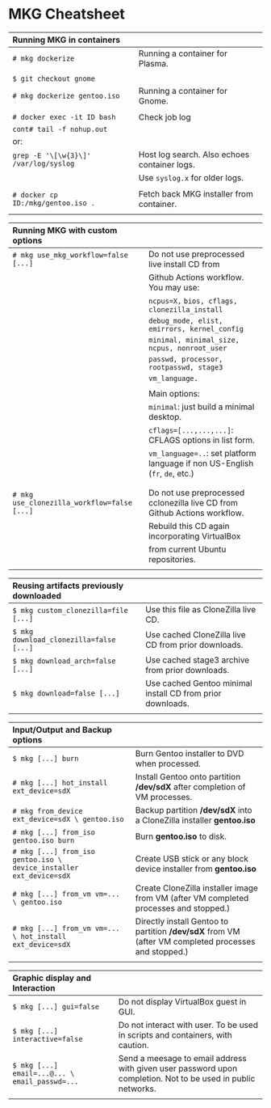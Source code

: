 #                                 MKG Cheatsheet
     
     
| **Running MKG in containers**         |                                              |
|:--------------------------------------|:---------------------------------------------|
| `# mkg dockerize`                     | Running a container for Plasma.              |
|                                       |                                              |
| `$ git checkout gnome`                |                                              |
| `# mkg dockerize gentoo.iso`          | Running a container for Gnome.               |
|                                       |                                              |
| `# docker exec -it ID bash`           | Check job log                                |
| `cont# tail -f nohup.out`             |                                              |
| or:                                   |                                              |
| `grep -E '\[\w{3}\]' /var/log/syslog` | Host log search. Also echoes container logs. |
|                                       | Use `syslog.x` for older logs.               |
|                                       |                                              |
| `# docker cp ID:/mkg/gentoo.iso .`    | Fetch back MKG installer from container.     |
|                                       |                                              |
     
     
| **Running MKG with custom options**         |                                                                              |
|:--------------------------------------------|:-----------------------------------------------------------------------------|
| `# mkg use_mkg_workflow=false [...]`        | Do not use preprocessed live install CD from                                 |
|                                             | Github Actions workflow. You may use:                                        |
|                                             | `ncpus=X,` `bios, cflags, clonezilla_install`                                |
|                                             | `debug_mode, elist, emirrors, kernel_config`                                 |
|                                             | `minimal, minimal_size, ncpus, nonroot_user`                                 |
|                                             | `passwd, processor, rootpasswd, stage3`                                      |
|                                             | `vm_language.`                                                               |
|                                             |                                                                              |
|                                             | Main options:                                                                |
|                                             | `minimal`: just build a minimal desktop.                                     |
|                                             | `cflags=[...,...,...]`: CFLAGS options in list form.                         |
|                                             | `vm_language=..`: set platform language if non US-English (`fr`, `de`, etc.) |
|                                             |                                                                              |
|                                             |                                                                              |
| `# mkg use_clonezilla_workflow=false [...]` | Do not use preprocessed cclonezilla live CD from Github Actions workflow.    |
|                                             | Rebuild this CD again incorporating VirtualBox                               |
|                                             | from current Ubuntu repositories.                                            |
|                                             |                                                                              |
     
     
| **Reusing artifacts previously downloaded** |                                                            |
|:------------------------------------------|:-----------------------------------------------------------|
| `$ mkg custom_clonezilla=file [...]`      | Use this file as CloneZilla live CD.                       |
| `$ mkg download_clonezilla=false [...]`   | Use cached CloneZilla live CD from prior downloads.        |
| `$ mkg download_arch=false [...]`         | Use cached stage3 archive from prior downloads.            |
| `$ mkg download=false [...]`              | Use cached Gentoo minimal install CD from prior downloads. |
|                                           |                                                            |
   
   
| **Input/Output and Backup options**                                 |                                                                                                       |
|:--------------------------------------------------------------------|:------------------------------------------------------------------------------------------------------|
| `$ mkg [...] burn`                                                  | Burn Gentoo installer to DVD when processed.                                                          |
| `# mkg [...] hot_install ext_device=sdX`                          | Install Gentoo onto partition **/dev/sdX** after completion of VM processes.                          |
| `# mkg from_device ext_device=sdX \ gentoo.iso`                     | Backup partition **/dev/sdX** into a CloneZilla installer **gentoo.iso**                              |
| `# mkg [...] from_iso gentoo.iso burn`                              | Burn **gentoo.iso** to disk.                                                                          |
| `# mkg [...] from_iso gentoo.iso \ device_installer ext_device=sdX` | Create USB stick or any block device installer from **gentoo.iso**                                    |
| `# mkg [...] from_vm vm=... \ gentoo.iso`                           | Create CloneZilla installer image from VM (after VM completed processes and stopped.)                 |
| `# mkg [...] from_vm vm=... \ hot_install ext_device=sdX`           | Directly install Gentoo to partition **/dev/sdX** from VM (after VM completed processes and stopped.) |
|                                                                     |                                                                                                       |


| **Graphic display and Interaction**            |                                                                                                              |
|:-----------------------------------------------|:-------------------------------------------------------------------------------------------------------------|
| `$ mkg [...] gui=false`                        | Do not display VirtualBox guest in GUI.                                                                      |
| `$ mkg [...] interactive=false`                | Do not interact with user. To be used in scripts and containers, with caution.                               |
| `$ mkg [...] email=...@... \ email_passwd=...` | Send a meesage to email address with given user password upon completion. Not to be used in public networks. |
|                                                |                                                                                                              |

